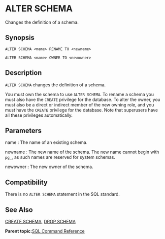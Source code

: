 # ALTER SCHEMA 

Changes the definition of a schema.

## Synopsis 

``` {#sql_command_synopsis}
ALTER SCHEMA <name> RENAME TO <newname>

ALTER SCHEMA <name> OWNER TO <newowner>
```

## Description 

`ALTER SCHEMA` changes the definition of a schema.

You must own the schema to use `ALTER SCHEMA`. To rename a schema you must also have the `CREATE` privilege for the database. To alter the owner, you must also be a direct or indirect member of the new owning role, and you must have the `CREATE` privilege for the database. Note that superusers have all these privileges automatically.

## Parameters 

name
:   The name of an existing schema.

newname
:   The new name of the schema. The new name cannot begin with `pg_`, as such names are reserved for system schemas.

newowner
:   The new owner of the schema.

## Compatibility 

There is no `ALTER SCHEMA` statement in the SQL standard.

## See Also 

[CREATE SCHEMA](CREATE_SCHEMA.html), [DROP SCHEMA](DROP_SCHEMA.html)

**Parent topic:**[SQL Command Reference](../sql_commands/sql_ref.html)

